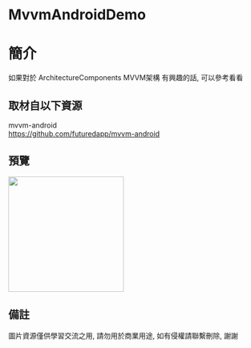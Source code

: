 # MvvmAndroidDemo

簡介
==================================
如果對於 ArchitectureComponents MVVM架構 有興趣的話, 可以參考看看                                   

取材自以下資源
--------
mvvm-android                                                                 
https://github.com/futuredapp/mvvm-android          
                  
預覽
--------
<p align="left">
  <img src="https://i.imgur.com/XFkCmvn.jpg" width="230"/>
</p> 

備註
--------
圖片資源僅供學習交流之用, 請勿用於商業用途, 如有侵權請聯繫刪除, 謝謝
